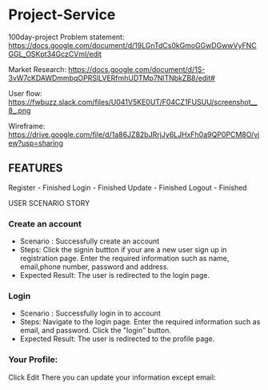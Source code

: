 # Project-Service
 100day-project
 Problem statement: https://docs.google.com/document/d/19LGnTdCs0kGmoGGwDGwwVyFNCGGL_OSKpt34GczCVmI/edit

Market Research: https://docs.google.com/document/d/1S-3vW7cKDAWDmmbqOPRSlLVERfmhUDTMp7NlTNbkZB8/edit#

User flow: https://fwbuzz.slack.com/files/U041V5KE0UT/F04CZ1FUSUU/screenshot__8_.png

Wireframe: https://drive.google.com/file/d/1a86JZ82bJRrjJy6LJHxFh0a9QP0PCM8O/view?usp=sharing


## FEATURES

Register - Finished
Login - Finished
Update - Finished
Logout - Finished

USER SCENARIO STORY
### Create an account
- Scenario : Successfully create an account
- Steps:
Click the signin buttton if your are a new user sign up in registration page.
Enter the required information such as name, email,phone number, password and address.
- Expected Result:
The user is redirected to the login page.
### Login
- Scenario : Successfully login in to account
- Steps:
Navigate to the login page.
Enter the required information such as email, and password.
Click the "login" button.
- Expected Result:
The user is redirected to the profile page.
### Your Profile:
Click Edit 
There you can update your information except email:

